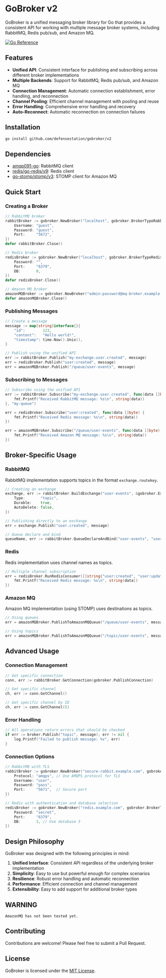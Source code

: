 # GoBroker v2

GoBroker is a unified messaging broker library for Go that provides a consistent API for working with multiple message broker systems, including RabbitMQ, Redis pub/sub, and Amazon MQ.

[![Go Reference](https://pkg.go.dev/badge/github.com/defensestation/gobroker.svg)](https://pkg.go.dev/github.com/defensestation/gobroker)

## Features

- **Unified API**: Consistent interface for publishing and subscribing across different broker implementations
- **Multiple Backends**: Support for RabbitMQ, Redis pub/sub, and Amazon MQ
- **Connection Management**: Automatic connection establishment, error handling, and reconnection
- **Channel Pooling**: Efficient channel management with pooling and reuse
- **Error Handling**: Comprehensive error handling and recovery
- **Auto-Reconnect**: Automatic reconnection on connection failures

## Installation

```bash
go install github.com/defensestation/gobroker/v2
```

## Dependencies

- [amqp091-go](https://github.com/rabbitmq/amqp091-go): RabbitMQ client
- [redis/go-redis/v9](https://github.com/redis/go-redis/v9): Redis client
- [go-stomp/stomp/v3](https://github.com/go-stomp/stomp): STOMP client for Amazon MQ


## Quick Start

### Creating a Broker

```go
// RabbitMQ broker
rabbitBroker := gobroker.NewBroker("localhost", gobroker.BrokerTypeRabbitMQ, &gobroker.EndpointOptions{
    Username: "guest",
    Password: "guest",
    Port:     "5672",
})
defer rabbitBroker.Close()

// Redis broker
redisBroker := gobroker.NewBroker("localhost", gobroker.BrokerTypeRedis, &gobroker.EndpointOptions{
    Password: "",
    Port:     "6379",
    DB:       0,
})
defer redisBroker.Close()

// Amazon MQ broker
amazonMQBroker := gobroker.NewBroker("admin:password@mq-broker.example.com:61613", gobroker.BrokerTypeAmazonMQ)
defer amazonMQBroker.Close()
```

### Publishing Messages

```go
// Create a message
message := map[string]interface{}{
    "id":        123,
    "content":   "Hello world!",
    "timestamp": time.Now().Unix(),
}

// Publish using the unified API
err := rabbitBroker.Publish("my-exchange.user.created", message)
err = redisBroker.Publish("user:created", message)
err = amazonMQBroker.Publish("/queue/user-events", message)
```

### Subscribing to Messages

```go
// Subscribe using the unified API
err := rabbitBroker.Subscribe("my-exchange.user.created", func(data []byte) {
    fmt.Printf("Received RabbitMQ message: %s\n", string(data))
}, "my-queue")

err = redisBroker.Subscribe("user:created", func(data []byte) {
    fmt.Printf("Received Redis message: %s\n", string(data))
})

err = amazonMQBroker.Subscribe("/queue/user-events", func(data []byte) {
    fmt.Printf("Received Amazon MQ message: %s\n", string(data))
})
```

## Broker-Specific Usage

### RabbitMQ

RabbitMQ implementation supports topics in the format `exchange.routekey`.

```go
// Creating an exchange
exchange, err := rabbitBroker.BuildExchange("user-events", &gobroker.ExchangeOptions{
    Type:       "topic",
    Durable:    true,
    AutoDelete: false,
})

// Publishing directly to an exchange
err = exchange.Publish("user.created", message)

// Queue declare and bind
queueName, err := rabbitBroker.QueueDeclareAndBind("user-events", "user.created", "user-created-queue")
```

### Redis

Redis implementation uses channel names as topics.

```go
// Multiple channel subscription
err = redisBroker.RunRedisConsumer([]string{"user:created", "user:updated"}, func(data []byte) {
    fmt.Printf("Received Redis message: %s\n", string(data))
})
```

### Amazon MQ

Amazon MQ implementation (using STOMP) uses destinations as topics.

```go
// Using queues
err = amazonMQBroker.PublishToAmazonMQQueue("/queue/user-events", message)

// Using topics
err = amazonMQBroker.PublishToAmazonMQQueue("/topic/user-events", message)
```

## Advanced Usage

### Connection Management

```go
// Get specific connection
conn, err := rabbitBroker.GetConnection(gobroker.PublishConnection)

// Get specific channel
ch, err := conn.GetChannel()

// Get specific channel by ID
ch, err := conn.GetChannel(5)
```

### Error Handling

```go
// All operations return errors that should be checked
if err := broker.Publish("topic", message); err != nil {
    log.Printf("Failed to publish message: %v", err)
}
```

### Connection Options

```go
// RabbitMQ with TLS
rabbitBroker := gobroker.NewBroker("secure-rabbit.example.com", gobroker.BrokerTypeRabbitMQ, &gobroker.EndpointOptions{
    Protocol: "amqps", // Use AMQPS protocol for TLS
    Username: "user",
    Password: "pass",
    Port:     "5671",  // Secure port
})

// Redis with authentication and database selection
redisBroker := gobroker.NewBroker("redis.example.com", gobroker.BrokerTypeRedis, &gobroker.EndpointOptions{
    Password: "secret",
    Port:     "6379",
    DB:       3, // Use database 3
})
```

## Design Philosophy

GoBroker was designed with the following principles in mind:

1. **Unified Interface**: Consistent API regardless of the underlying broker implementation
2. **Simplicity**: Easy to use but powerful enough for complex scenarios
3. **Resilience**: Robust error handling and automatic reconnection
4. **Performance**: Efficient connection and channel management
5. **Extensibility**: Easy to add support for additional broker types

## WARNING
```
AmazonMQ has not been tested yet.
```

## Contributing

Contributions are welcome! Please feel free to submit a Pull Request.

## License
GoBroker is licensed under the [MIT License](LICENSE.md).
